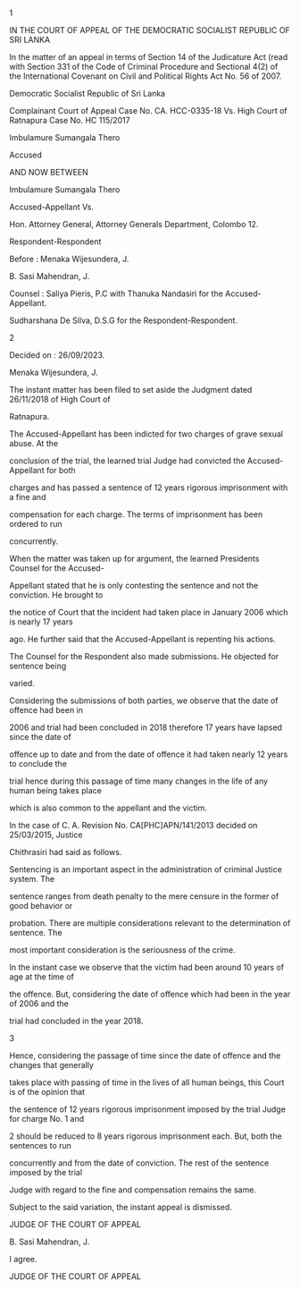 1

IN THE COURT OF APPEAL OF THE DEMOCRATIC SOCIALIST REPUBLIC OF SRI LANKA

In the matter of an appeal in terms of Section 14 of the Judicature Act (read with Section 331 of the Code of Criminal Procedure and Sectional 4(2) of the International Covenant on Civil and Political Rights Act No. 56 of 2007.

Democratic Socialist Republic of Sri Lanka

Complainant Court of Appeal Case No. CA. HCC-0335-18 Vs. High Court of Ratnapura Case No. HC 115/2017

Imbulamure Sumangala Thero

Accused

AND NOW BETWEEN

Imbulamure Sumangala Thero

Accused-Appellant Vs.

Hon. Attorney General, Attorney Generals Department, Colombo 12.

Respondent-Respondent

Before : Menaka Wijesundera, J.

B. Sasi Mahendran, J.

Counsel : Saliya Pieris, P.C with Thanuka Nandasiri for the Accused-Appellant.

Sudharshana De Silva, D.S.G for the Respondent-Respondent.

2

Decided on : 26/09/2023.

Menaka Wijesundera, J.

The instant matter has been filed to set aside the Judgment dated 26/11/2018 of High Court of

Ratnapura.

The Accused-Appellant has been indicted for two charges of grave sexual abuse. At the

conclusion of the trial, the learned trial Judge had convicted the Accused-Appellant for both

charges and has passed a sentence of 12 years rigorous imprisonment with a fine and

compensation for each charge. The terms of imprisonment has been ordered to run

concurrently.

When the matter was taken up for argument, the learned Presidents Counsel for the Accused-

Appellant stated that he is only contesting the sentence and not the conviction. He brought to

the notice of Court that the incident had taken place in January 2006 which is nearly 17 years

ago. He further said that the Accused-Appellant is repenting his actions.

The Counsel for the Respondent also made submissions. He objected for sentence being

varied.

Considering the submissions of both parties, we observe that the date of offence had been in

2006 and trial had been concluded in 2018 therefore 17 years have lapsed since the date of

offence up to date and from the date of offence it had taken nearly 12 years to conclude the

trial hence during this passage of time many changes in the life of any human being takes place

which is also common to the appellant and the victim.

In the case of C. A. Revision No. CA[PHC]APN/141/2013 decided on 25/03/2015, Justice

Chithrasiri had said as follows.

Sentencing is an important aspect in the administration of criminal Justice system. The

sentence ranges from death penalty to the mere censure in the former of good behavior or

probation. There are multiple considerations relevant to the determination of sentence. The

most important consideration is the seriousness of the crime.

In the instant case we observe that the victim had been around 10 years of age at the time of

the offence. But, considering the date of offence which had been in the year of 2006 and the

trial had concluded in the year 2018.

3

Hence, considering the passage of time since the date of offence and the changes that generally

takes place with passing of time in the lives of all human beings, this Court is of the opinion that

the sentence of 12 years rigorous imprisonment imposed by the trial Judge for charge No. 1 and

2 should be reduced to 8 years rigorous imprisonment each. But, both the sentences to run

concurrently and from the date of conviction. The rest of the sentence imposed by the trial

Judge with regard to the fine and compensation remains the same.

Subject to the said variation, the instant appeal is dismissed.

JUDGE OF THE COURT OF APPEAL

B. Sasi Mahendran, J.

I agree.

JUDGE OF THE COURT OF APPEAL